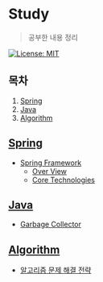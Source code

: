 # Study

> 공부한 내용 정리

[![License: MIT](https://img.shields.io/badge/License-MIT-yellow.svg)](https://opensource.org/licenses/MIT)

## 목차

1. [Spring](#Spring)
2. [Java](#java)
3. [Algorithm](#algorithm)

## [Spring](./Spring)

- [Spring Framework](./Spring/SpringFramework)
  - [Over View](./Spring/SpringFramework/OverView.md)
  - [Core Technologies](./Spring/SpringFramework/CoreTechnologies)

## [Java](./Java)

- [Garbage Collector](./Java/GarbageCollector)

## [Algorithm](./Algorithm)

- [알고리즘 문제 해결 전략](./Algorithm/Book)

